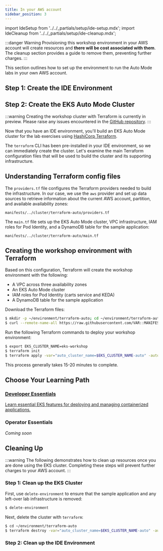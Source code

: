 ```yaml
---
title: In your AWS account
sidebar_position: 3
---
```


import IdeSetup from '../../_partials/setup/ide-setup.mdx';
import IdeCleanup from '../../_partials/setup/ide-cleanup.mdx';

:::danger Warning
Provisioning this workshop environment in your AWS account will create resources and **there will be cost associated with them**. The cleanup section provides a guide to remove them, preventing further charges.
:::

This section outlines how to set up the environment to run the Auto Mode labs in your own AWS account.

## Step 1: Create the IDE Environment

<IdeSetup />

## Step 2: Create the EKS Auto Mode Cluster

:::warning
Creating the workshop cluster with Terraform is currently in preview. Please raise any issues encountered in the [GitHub repository](https://github.com/aws-samples/eks-workshop-v2/issues).
:::

Now that you have an IDE environment, you'll build an EKS Auto Mode cluster for the lab exercises using [HashiCorp Terraform](https://developer.hashicorp.com/terraform).

The `terraform` CLI has been pre-installed in your IDE environment, so we can immediately create the cluster. Let's examine the main Terraform configuration files that will be used to build the cluster and its supporting infrastructure.

## Understanding Terraform config files

The `providers.tf` file configures the Terraform providers needed to build the infrastructure. In our case, we use the `aws` provider and set up data sources to retrieve information about the current AWS account, partition, and available availability zones:

```file hidePath=true
manifests/../cluster/terraform-auto/providers.tf
```

The `main.tf` file sets up the EKS Auto Mode cluster, VPC infrastructure, IAM roles for Pod Identity, and a DynamoDB table for the sample application:

```file hidePath=true
manifests/../cluster/terraform-auto/main.tf
```

## Creating the workshop environment with Terraform

Based on this configuration, Terraform will create the workshop environment with the following:

- A VPC across three availability zones
- An EKS Auto Mode cluster
- IAM roles for Pod Identity (carts service and KEDA)
- A DynamoDB table for the sample application

Download the Terraform files:

```bash
$ mkdir -p ~/environment/terraform-auto; cd ~/environment/terraform-auto
$ curl --remote-name-all https://raw.githubusercontent.com/VAR::MANIFESTS_OWNER/VAR::MANIFESTS_REPOSITORY/VAR::MANIFESTS_REF/cluster/terraform-auto/{main.tf,variables.tf,providers.tf}
```

Run the following Terraform commands to deploy your workshop environment:

```bash
$ export EKS_CLUSTER_NAME=eks-workshop
$ terraform init
$ terraform apply -var="auto_cluster_name=$EKS_CLUSTER_NAME-auto" -auto-approve
```

This process generally takes 15-20 minutes to complete.

## Choose Your Learning Path

<div style={{display: 'flex', gap: '2rem', marginTop: '2rem', flexWrap: 'wrap'}}>
  <a href="/docs/fastpaths/developer" style={{textDecoration: 'none', color: 'inherit', flex: '1', minWidth: '280px', maxWidth: '400px'}}>
    <div style={{border: '2px solid #ddd', borderRadius: '8px', padding: '2rem', height: '100%', cursor: 'pointer'}}>
      <h3 style={{marginTop: 0}}>Developer Essentials</h3>
      <p>Learn essential EKS features for deploying and managing containerized applications.</p>
    </div>
  </a>
  <div style={{border: '2px solid #ddd', borderRadius: '8px', padding: '2rem', flex: '1', minWidth: '280px', maxWidth: '400px', opacity: '0.5'}}>
    <h3 style={{marginTop: 0}}>Operator Essentials</h3>
    <p><em>Coming soon</em></p>
  </div>
</div>

## Cleaning Up

:::warning
The following demonstrates how to clean up resources once you are done using the EKS cluster. Completing these steps will prevent further charges to your AWS account.
:::

### Step 1: Clean up the EKS Cluster

First, use `delete-environment` to ensure that the sample application and any left-over lab infrastructure is removed:

```bash
$ delete-environment
```

Next, delete the cluster with `terraform`:

```bash
$ cd ~/environment/terraform-auto
$ terraform destroy -var="auto_cluster_name=$EKS_CLUSTER_NAME-auto" -auto-approve
```

### Step 2: Clean up the IDE Environment

<IdeCleanup />
